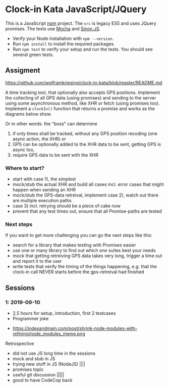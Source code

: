 # Clock-in Kata JavaScript/JQuery

This is a JavaScript [npm](https://www.npmjs.com/) project.
The `src` is legacy ES5 and uses JQuery promises.
The tests use [Mocha](https://mochajs.org/) and [Sinon.JS](http://sinonjs.org/).

* Verify your Node installation with `npm --version`.
* Run `npm install` to install the required packages.
* Run `npm test` to verify your setup and run the tests. You should see several green tests.

## Assigment

https://github.com/wolframkriesing/clock-in-kata/blob/master/README.md

A time tracking tool, that optionally also accepts GPS positions.
Implement the collecting of all GPS data (using promises) and sending to the server using some asynchronous method, like XHR or fetch (using promises too).
Implement a `clockIn()` function that returns a promise and works as the diagrams below show.

Or in other words: the "boss" can determine

1) if only times shall be tracked, without any GPS position recoding (one async action, the XHR) or
2) GPS can be optionally added to the XHR data to be sent, getting GPS is async too,
3) require GPS data to be sent with the XHR

### Where to start?

* start with case 1), the simplest
* mock/stub the actual XHR and build all cases incl. error cases that might happen when sending an XHR
* mock/stub the GPS-data retreival, implement case 2), watch out there are multiple execution paths
* case 3) incl. retrying should be a piece of cake now
* prevent that any test times out, ensure that all Promise-paths are tested

### Next steps

If you want to get more challenging you can go the next steps like this:

* search for a library that makes testing with Promises easier
* use one or many library to find out which one suites best your needs
* mock that getting retreiving GPS data takes very long, trigger a time out
  and report it to the user
* write tests that verify the timing of the things happening, e.g.
  that the clock-in call NEVER starts before the gps-retreival had
  finished

## Sessions

### 1: 2019-09-10

* 2,5 hours for setup, introduction, first 2 testcases
* Programmer joke
- https://indexandmain.com/post/shrink-node-modules-with-refining/node_modules_meme.png

Retrospective
* did not use JS long time in the sessions
* mock and stub in JS 
* trying new stuff in JS (NodeJS) ||||
* promises topic
* useful git discussion |||||
* good to have CodeCop back